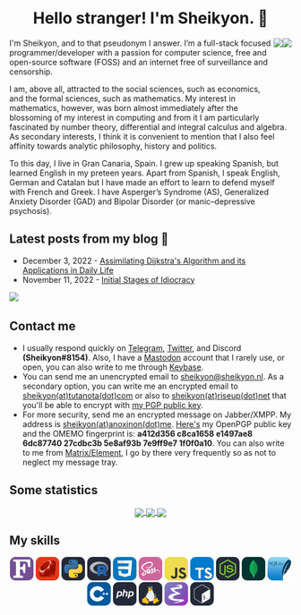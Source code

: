 <div align="center">

# Hello stranger! I'm Sheikyon. 👋

</div>

<img align="right" height="150em" src="https://github-readme-stats.vercel.app/api/top-langs?username=Sheikyon&show_icons=true&include_all_commits=true&count_private=true&theme=apprentice&hide_border=true&bg_color=0D1117&layout=compact"/>

<img align="right" height="150em" src="https://github-readme-streak-stats.herokuapp.com/?user=Sheikyon&theme=black-ice&hide_border=true&stroke=0000&background=0D1117&ring=e05397&fire=e05397&currStreakLabel=e05397"/>


I'm Sheikyon, and to that pseudonym I answer. I’m a full-stack focused programmer/developer with a passion for computer science, free and open-source software (FOSS) and an internet free of surveillance and censorship.

I am, above all, attracted to the social sciences, such as economics, and the formal sciences, such as mathematics. My interest in mathematics, however, was born almost immediately after the blossoming of my interest in computing and from it I am particularly fascinated by number theory, differential and integral calculus and algebra. As secondary interests, I think it is convenient to mention that I also feel affinity towards analytic philosophy, history and politics.

To this day, I live in Gran Canaria, Spain. I grew up speaking Spanish, but learned English in my preteen years. Apart from Spanish, I speak English, German and Catalan but I have made an effort to learn to defend myself with French and Greek. I have Asperger’s Syndrome (AS), Generalized Anxiety Disorder (GAD) and Bipolar Disorder (or manic–depressive psychosis).

## Latest posts from my blog :pencil:

<!--- blog posts start --->

  * December 3, 2022 - [Assimilating Dijkstra's Algorithm and its Applications in Daily Life](https://sheikyon.nl/posts/assimilating-dijkstra-algorithm-and-its-applications-in-daily-life/)
  * November 11, 2022 - [Initial Stages of Idiocracy](https://sheikyon.nl/posts/initial-stages-of-idiocracy/)

<!--- blog posts start --->

<!-- GitHub Profile Views Counter -->
![](https://komarev.com/ghpvc/?username=sheikyon)

## Contact me

  - I usually respond quickly on [Telegram](https://t.me/Sheikyon), [Twitter](https://twitter.com/Sheikyon), and Discord **(Sheikyon#8154)**. Also, I have a [Mastodon](https://mastodon.social/@sheikyon) account that I rarely use, or open, you can also write to me through [Keybase](https://keybase.io/sheikyon).
  - You can send me an unencrypted email to [sheikyon@sheikyon.nl](mailto:sheikyon@sheikyon.nl). As a secondary option, you can write me an encrypted email to [sheikyon(at)tutanota(dot)com](mailto:sheikyon@tutanota.com) or also to [sheikyon(at)riseup(dot)net](mailto:sheikyon@riseup.net) that you'll be able to encrypt with [my PGP public key](https://sheikyon.nl/pgp/riseup-key.txt).
  - For more security, send me an encrypted message on Jabber/XMPP. My address is [sheikyon(at)anoxinon(dot)me](mailto:sheikyon@anoxinon.me). [Here's](https://sheikyon.nl/pgp/xmpp-key.txt) my OpenPGP public key and the OMEMO fingerprint is: **a412d356 c8ca1658 e1497ae8 6dc87740 27cdbc3b 5e8af93b 7e9ff9e7 1f0f0a10**. You can also write to me from [Matrix/Element](https://app.element.io/#/user/@sheikyon:foss.wtf), I go by there very frequently so as not to neglect my message tray.

## Some statistics

<p align="center">
  <a href="https://github.com/Sheikyon">
    <img align="center"
         height="150em"
         src="https://github-readme-stats.vercel.app/api/top-langs?username=Sheikyon&show_icons=true&include_all_commits=true&count_private=true&theme=apprentice&hide_border=true&bg_color=0D1117&layout=compact"
    />

  <a href="https://github.com/Sheikyon">
    <img align="center"
         height="150em"
         src="https://github-readme-streak-stats.herokuapp.com/?user=Sheikyon&theme=black-ice&hide_border=true&stroke=0000&background=0D1117&ring=e05397&fire=e05397&currStreakLabel=e05397" />
  </a>
    
  <a href="https://github.com/Sheikyon">
    <img align="center"
         height="150em"
         src="https://github-readme-stats.vercel.app/api?username=Sheikyon&show_icons=true&include_all_commits=true&count_private=true&theme=apprentice&hide_border=true&bg_color=0D1117" />
  </a>
  </a>
</p>

## My skills

<p align="center">
  <img src='icons/Fortran.svg' height='42px'/>
  <img src='icons/Ruby.svg' height='42px'/>
  <img src='icons/Python-Dark.svg' height='42px'/>
  <img src='icons/R-Dark.svg' height='42px'/>
  <img src='icons/CSS.svg' height='42px'/>
  <img src='icons/Sass.svg' height='42px'/>
  <img src='icons/JavaScript.svg' height='42px'/>
  <img src='icons/TypeScript.svg' height='42px'/>
  <img src='icons/NodeJS-Dark.svg' height='42px'/>
  <img src='icons/MongoDB.svg' height='42px'/>
  <img src='icons/SQLite.svg' height='42px'/>
  <img src='icons/CPP.svg' height='42px'/>
  <img src='icons/PHP-Dark.svg' height='42px'>
  <img src='icons/Linux-Dark.svg' height='42px'>
  <img src='icons/Emacs.svg' height='42px'>
  <img src='icons/Bash-Dark.svg' height='42px'>
</p>
